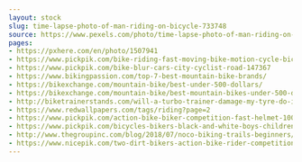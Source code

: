 ```yaml
---
layout: stock
slug: time-lapse-photo-of-man-riding-on-bicycle-733748
source: https://www.pexels.com/photo/time-lapse-photo-of-man-riding-on-bicycle-733748/
pages:
- https://pxhere.com/en/photo/1507941
- https://www.pickpik.com/bike-riding-fast-moving-bike-motion-cycle-bicycle-55544
- https://www.pickpik.com/bike-blur-cars-city-cyclist-road-147367
- https://www.bikingpassion.com/top-7-best-mountain-bike-brands/
- https://bikexchange.com/mountain-bike/best-under-500-dollars/
- https://bikexchange.com/mountain-bike/best-mountain-bikes-under-500-dollars/
- http://biketrainerstands.com/will-a-turbo-trainer-damage-my-tyre-do-i-need-trainer-tire/
- https://www.redwallpapers.com/tags/riding?page=2
- https://www.pickpik.com/action-bike-biker-competition-fast-helmet-100038
- https://www.pickpik.com/bicycles-bikers-black-and-white-boys-children-cyclist-104743
- http://www.thegroupinc.com/blog/2018/07/noco-biking-trails-beginners/
- https://www.nicepik.com/two-dirt-bikers-action-bike-rider-competition-dust-fast-goggles-helmets-hurry-men-free-photo-1357381
---
```

